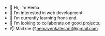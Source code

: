 - 👋 Hi, I’m Hema.
- 👀 I’m interested in web development.
- 🌱 I’m currently learning front-end.
- 💞️ I’m looking to collaborate on good projects.
- 📫 Mail me @hemavenkatesan3@gmail.com

<!---
Hema-venkat3/Hema-venkat3 is a ✨ special ✨ repository because its `README.md` (this file) appears on your GitHub profile.
You can click the Preview link to take a look at your changes.
--->
